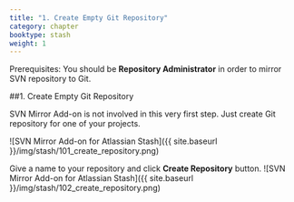 ```yaml
---
title: "1. Create Empty Git Repository"
category: chapter
booktype: stash
weight: 1
---
```

Prerequisites: You should be **Repository Administrator** in order to mirror SVN repository to Git.

##1. Create Empty Git Repository

SVN Mirror Add-on is not involved in this very first step. Just create Git repository for one of your projects.

![SVN Mirror Add-on for Atlassian Stash]({{ site.baseurl }}/img/stash/101_create_repository.png)

Give a name to your repository and click **Create Repository** button.
![SVN Mirror Add-on for Atlassian Stash]({{ site.baseurl }}/img/stash/102_create_repository.png)